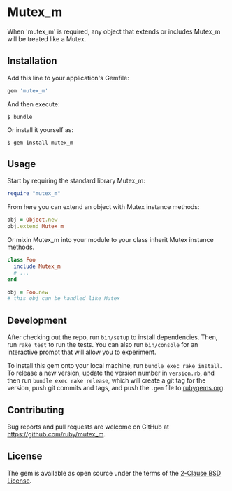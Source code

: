 # Mutex_m

When 'mutex_m' is required, any object that extends or includes Mutex_m will be treated like a Mutex.

## Installation

Add this line to your application's Gemfile:

```ruby
gem 'mutex_m'
```

And then execute:

    $ bundle

Or install it yourself as:

    $ gem install mutex_m

## Usage

Start by requiring the standard library Mutex_m:

```ruby
require "mutex_m"
```

From here you can extend an object with Mutex instance methods:

```ruby
obj = Object.new
obj.extend Mutex_m
```

Or mixin Mutex_m into your module to your class inherit Mutex instance methods.

```ruby
class Foo
  include Mutex_m
  # ...
end

obj = Foo.new
# this obj can be handled like Mutex
```

## Development

After checking out the repo, run `bin/setup` to install dependencies. Then, run `rake test` to run the tests. You can also run `bin/console` for an interactive prompt that will allow you to experiment.

To install this gem onto your local machine, run `bundle exec rake install`. To release a new version, update the version number in `version.rb`, and then run `bundle exec rake release`, which will create a git tag for the version, push git commits and tags, and push the `.gem` file to [rubygems.org](https://rubygems.org).

## Contributing

Bug reports and pull requests are welcome on GitHub at https://github.com/ruby/mutex_m.

## License

The gem is available as open source under the terms of the [2-Clause BSD License](https://opensource.org/licenses/BSD-2-Clause).
